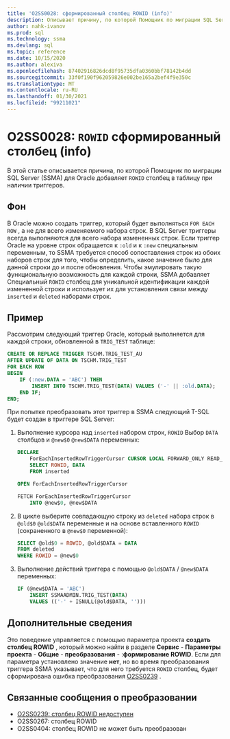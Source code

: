 ```yaml
---
title: 'O2SS0028: сформированный столбец ROWID (info)'
description: Описывает причину, по которой Помощник по миграции SQL Server (SSMA) для Oracle добавляет столбец ROWID в таблицу.
author: nahk-ivanov
ms.prod: sql
ms.technology: ssma
ms.devlang: sql
ms.topic: reference
ms.date: 10/15/2020
ms.author: alexiva
ms.openlocfilehash: 87402916826dcd8f95735dfa0360bbf78142b4dd
ms.sourcegitcommit: 33f0f190f962059826e002be165a2bef4f9e350c
ms.translationtype: MT
ms.contentlocale: ru-RU
ms.lasthandoff: 01/30/2021
ms.locfileid: "99211021"
---
```

# <a name="o2ss0028-rowid-column-generated-info"></a>O2SS0028: `ROWID` сформированный столбец (info)

В этой статье описывается причина, по которой Помощник по миграции SQL Server (SSMA) для Oracle добавляет `ROWID` столбец в таблицу при наличии триггеров.

## <a name="background"></a>Фон

В Oracle можно создать триггер, который будет выполняться `FOR EACH ROW` , а не для всего изменяемого набора строк. В SQL Server триггеры всегда выполняются для всего набора измененных строк. Если триггер Oracle на уровне строк обращается к `:old` и к `:new` специальным переменным, то SSMA требуется способ сопоставления строк из обоих наборов строк для того, чтобы определить, какое значение было для данной строки до и после обновления. Чтобы эмулировать такую функциональную возможность для каждой строки, SSMA добавляет Специальный `ROWID` столбец для уникальной идентификации каждой измененной строки и использует их для установления связи между `inserted` и `deleted` наборами строк.

## <a name="example"></a>Пример

Рассмотрим следующий триггер Oracle, который выполняется для каждой строки, обновленной в `TRIG_TEST` таблице:

```sql
CREATE OR REPLACE TRIGGER TSCHM.TRIG_TEST_AU
AFTER UPDATE OF DATA ON TSCHM.TRIG_TEST
FOR EACH ROW
BEGIN
    IF (:new.DATA = 'ABC') THEN
        INSERT INTO TSCHM.TRIG_TEST(DATA) VALUES ('-' || :old.DATA);
    END IF;
END;
```

При попытке преобразовать этот триггер в SSMA следующий T-SQL будет создан в триггере SQL Server:

1) Выполнение курсора над `inserted` набором строк, `ROWID` Выбор `DATA` столбцов и `@new$0` `@new$DATA` переменных:

    ```sql
    DECLARE
        ForEachInsertedRowTriggerCursor CURSOR LOCAL FORWARD_ONLY READ_ONLY FOR
        SELECT ROWID, DATA
        FROM inserted

    OPEN ForEachInsertedRowTriggerCursor

    FETCH ForEachInsertedRowTriggerCursor
        INTO @new$0, @new$DATA
    ```

2) В цикле выберите совпадающую строку из `deleted` набора строк в `@old$0` `@old$DATA` переменные и на основе вставленного `ROWID` (сохраненного в `@new$0` переменной):

    ```sql
    SELECT @old$0 = ROWID, @old$DATA = DATA
    FROM deleted
    WHERE ROWID = @new$0
    ```

3) Выполнение действий триггера с помощью `@old$DATA` / `@new$DATA` переменных:

    ```sql
    IF (@new$DATA = 'ABC')
        INSERT SSMAADMIN.TRIG_TEST(DATA)
        VALUES (('-' + ISNULL(@old$DATA, '')))
    ```

## <a name="additional-information"></a>Дополнительные сведения

Это поведение управляется с помощью параметра проекта **создать столбец ROWID** , который можно найти в разделе **Сервис**  -  **Параметры проекта**  -  **Общие**  -  **преобразования**  -  :**формирование ROWID**. Если для параметра установлено значение **нет**, но во время преобразования триггера SSMA указывает, что для него требуется `ROWID` столбец, будет сформирована ошибка преобразования [O2SS0239](o2ss0239.md) .

## <a name="related-conversion-messages"></a>Связанные сообщения о преобразовании

* [O2SS0239: столбец ROWID недоступен](o2ss0239.md)
* O2SS0267: столбец ROWID
* O2SS0404: столбец ROWID не может быть преобразован

